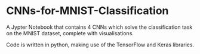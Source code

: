 # CNNs-for-MNIST-Classification

A Jypter Notebook that contains 4 CNNs which solve the classification task on the MNIST dataset, complete with visualisations.

Code is written in python, making use of the TensorFlow and Keras libraries.
